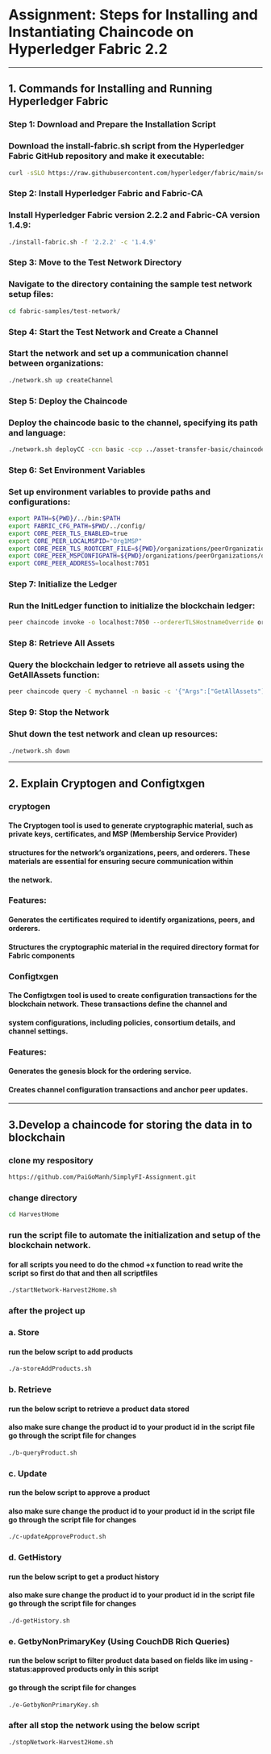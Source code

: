 # Assignment: Steps for Installing and Instantiating Chaincode on Hyperledger Fabric 2.2

___

## 1. Commands for Installing and Running Hyperledger Fabric

### Step 1: Download and Prepare the Installation Script
### Download the install-fabric.sh script from the Hyperledger Fabric GitHub repository and make it executable:

```bash
curl -sSLO https://raw.githubusercontent.com/hyperledger/fabric/main/scripts/install-fabric.sh && chmod +x install-fabric.sh

```

### Step 2: Install Hyperledger Fabric and Fabric-CA
### Install Hyperledger Fabric version 2.2.2 and Fabric-CA version 1.4.9:

```bash
./install-fabric.sh -f '2.2.2' -c '1.4.9'

```

### Step 3: Move to the Test Network Directory
### Navigate to the directory containing the sample test network setup files:

```bash
cd fabric-samples/test-network/
```

### Step 4: Start the Test Network and Create a Channel
### Start the network and set up a communication channel between organizations:

```bash
./network.sh up createChannel
```

### Step 5: Deploy the Chaincode
### Deploy the chaincode basic to the channel, specifying its path and language:

```bash
./network.sh deployCC -ccn basic -ccp ../asset-transfer-basic/chaincode-javascript -ccl javascript
```

### Step 6: Set Environment Variables
### Set up environment variables to provide paths and configurations:

```bash
export PATH=${PWD}/../bin:$PATH
export FABRIC_CFG_PATH=$PWD/../config/
export CORE_PEER_TLS_ENABLED=true
export CORE_PEER_LOCALMSPID="Org1MSP"
export CORE_PEER_TLS_ROOTCERT_FILE=${PWD}/organizations/peerOrganizations/org1.example.com/peers/peer0.org1.example.com/tls/ca.crt
export CORE_PEER_MSPCONFIGPATH=${PWD}/organizations/peerOrganizations/org1.example.com/users/Admin@org1.example.com/msp
export CORE_PEER_ADDRESS=localhost:7051
```

### Step 7: Initialize the Ledger
### Run the InitLedger function to initialize the blockchain ledger:

```bash
peer chaincode invoke -o localhost:7050 --ordererTLSHostnameOverride orderer.example.com --tls --cafile "${PWD}/organizations/ordererOrganizations/example.com/orderers/orderer.example.com/msp/tlscacerts/tlsca.example.com-cert.pem" -C mychannel -n basic --peerAddresses localhost:7051 --tlsRootCertFiles "${PWD}/organizations/peerOrganizations/org1.example.com/peers/peer0.org1.example.com/tls/ca.crt" --peerAddresses localhost:9051 --tlsRootCertFiles "${PWD}/organizations/peerOrganizations/org2.example.com/peers/peer0.org2.example.com/tls/ca.crt" -c '{"function":"InitLedger","Args":[]}'
```

### Step 8: Retrieve All Assets
### Query the blockchain ledger to retrieve all assets using the GetAllAssets function:

```bash
peer chaincode query -C mychannel -n basic -c '{"Args":["GetAllAssets"]}'
```

### Step 9: Stop the Network
### Shut down the test network and clean up resources:

```bash
./network.sh down
```
___

## 2. Explain Cryptogen and Configtxgen

### cryptogen

#### The Cryptogen tool is used to generate cryptographic material, such as private keys, certificates, and MSP (Membership Service Provider) 
#### structures for the network’s organizations, peers, and orderers. These materials are essential for ensuring secure communication within 
#### the network.

### Features:
#### Generates the certificates required to identify organizations, peers, and orderers.
#### Structures the cryptographic material in the required directory format for Fabric components

### Configtxgen

#### The Configtxgen tool is used to create configuration transactions for the blockchain network. These transactions define the channel and 
#### system configurations, including policies, consortium details, and channel settings.

### Features:
#### Generates the genesis block for the ordering service.
#### Creates channel configuration transactions and anchor peer updates.

___

## 3.Develop a chaincode for storing the data in to blockchain

### clone my respository

```bash
https://github.com/PaiGoManh/SimplyFI-Assignment.git
```
### change directory

```bash
cd HarvestHome
```
### run the script file to automate the initialization and setup of the blockchain network.

#### for all scripts you need to do the chmod +x function to read write the script so first do that and then all scriptfiles 

```bash
./startNetwork-Harvest2Home.sh
```
### after the project up 

### a. Store

#### run the below script to add products 

```bash
./a-storeAddProducts.sh
```

### b. Retrieve

#### run the below script to retrieve a product data stored 
#### also make sure change the product id to your product id in the script file go through the script file for changes 

```bash
./b-queryProduct.sh 
```
### c. Update

#### run the below script to approve a product 
#### also make sure change the product id to your product id in the script file go through the script file for changes 

```bash
./c-updateApproveProduct.sh
```

### d. GetHistory

#### run the below script to get a product history
#### also make sure change the product id to your product id in the script file go through the script file for changes 

```bash
./d-getHistory.sh
```

### e. GetbyNonPrimaryKey (Using CouchDB Rich Queries)

#### run the below script to filter product data based on fields like im using - status:approved products only in this script
#### go through the script file for changes 

```bash
./e-GetbyNonPrimaryKey.sh
```

### after all stop the network using the below script

```bash
./stopNetwork-Harvest2Home.sh 
```



